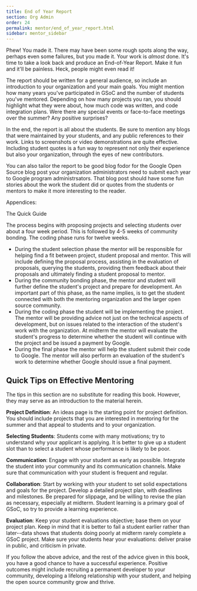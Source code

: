 ```yaml
---
title: End of Year Report
section: Org Admin
order: 24
permalink: mentor/end_of_year_report.html
sidebar: mentor_sidebar
---
```


Phew! You made it. There may have been some rough spots along the way, perhaps even some failures, but you made it. Your work is *almost* done. It's time to take a look back and produce an End-of-Year Report. Make it fun and it'll be painless. Heck, people might even read it! 

The report should be written for a general audience, so include an introduction to your organization and your main goals. You might mention how many years you've participated in GSoC and the number of students you've mentored.  Depending on how many projects you ran, you should highlight what they were about, how much code was written, and code integration plans. Were there any special events or face-to-face meetings over the summer? Any positive surprises?

In the end, the report is all about the students. Be sure to mention any blogs that were maintained by your students, and any public references to their work. Links to screenshots or video demonstrations are quite effective. Including student quotes is a fun way to represent not only their experience but also your organization, through the eyes of new contributors.

You can also tailor the report to be good blog fodor for the Google Open Source blog post your organization administrators need to submit each year to Google program administrsators. That blog post should have some fun stories about the work the student did or quotes from the students or mentors to make it more interesting to the reader.

Appendices:

The Quick Guide

The process begins with proposing projects and selecting students over about a four week period. This is followed by 4-5 weeks of community bonding. The coding phase runs for twelve weeks. 



*   During the student selection phase the mentor will be responsible for helping find a fit between project, student proposal and mentor. This will include defining the proposal process, assisting in the evaluation of proposals, querying the students, providing them feedback about their proposals and ultimately finding a student proposal to mentor.
*   During the community bonding phase, the mentor and student will further define the student's project and prepare for development. An important part of this phase, as the name implies, is to get the student connected with both the mentoring organization and the larger open source community.
*   During the coding phase the student will be implementing the project. The mentor will be providing advice not just on the technical aspects of development, but on issues related to the interaction of the student's work with the organization. At midterm the mentor will evaluate the student's progress to determine whether the student will continue with the project and be issued a payment by Google.
*   During the final phase the mentor will help the student submit their code to Google. The mentor will also perform an evaluation of the student's work to determine whether Google should issue a final payment.


## Quick Tips on Effective Mentoring

The tips in this section are no substitute for reading this book.  However, they may serve as an introduction to the material herein.

**Project Definition**: An ideas page is the starting point for project definition.  You should include projects that you are interested in mentoring for the summer and that appeal to students and to your organization.

**Selecting Students**: Students come with many motivations; try to understand why your applicant is applying. It is better to give up a student slot than to select a student whose performance is likely to be poor.

**Communication**: Engage with your student as early as possible. Integrate the student into your community and its communication channels. Make sure that communication with your student is frequent and regular.

**Collaboration**: Start by working with your student to set solid expectations and goals for the project. Develop a detailed project plan, with deadlines and milestones. Be prepared for slippage, and be willing to revise the plan as necessary, especially at midterm. Student learning is a primary goal of GSoC, so try to provide a learning experience.

**Evaluation**: Keep your student evaluations objective; base them on your project plan.  Keep in mind that it is better to fail a student earlier rather than later--data shows that students doing poorly at midterm rarely complete a GSoC project.  Make sure your students hear your evaluations: deliver praise in public, and criticism in private.

If you follow the above advice, and the rest of the advice given in this book, you have a good chance to have a successful experience. Positive outcomes might include recruiting a permanent developer to your community, developing a lifelong relationship with your student, and helping the open source community grow and thrive.


